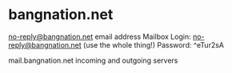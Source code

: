 bangnation.net
==============

no-reply@bangnation.net    email address
Mailbox Login: no-reply@bangnation.net (use the whole thing!)
Password: ^eTur2sA

mail.bangnation.net   incoming and outgoing servers